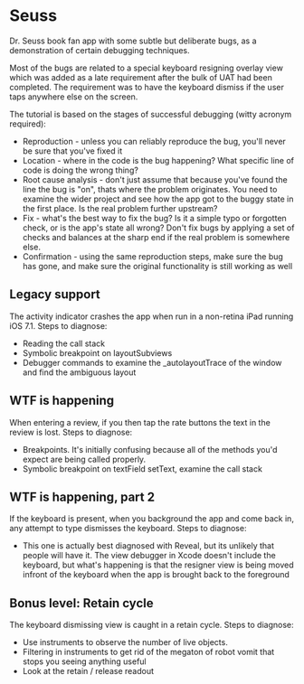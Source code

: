 # Seuss

Dr. Seuss book fan app with some subtle but deliberate bugs, as a demonstration of certain debugging techniques.

Most of the bugs are related to a special keyboard resigning overlay view which was added as a late requirement after the bulk of UAT had been completed. The requirement was to have the keyboard dismiss if the user taps anywhere else on the screen.

The tutorial is based on the stages of successful debugging (witty acronym required):

- Reproduction - unless you can reliably reproduce the bug, you'll never be sure that you've fixed it
- Location - where in the code is the bug happening? What specific line of code is doing the wrong thing?
- Root cause analysis - don't just assume that because you've found the line the bug is "on", thats where the problem originates. You need to examine the wider project and see how the app got to the buggy state in the first place. Is the real problem further upstream?
- Fix - what's the best way to fix the bug? Is it a simple typo or forgotten check, or is the app's state all wrong? Don't fix bugs by applying a set of checks and balances at the sharp end if the real problem is somewhere else.
- Confirmation - using the same reproduction steps, make sure the bug has gone, and make sure the original functionality is still working as well

## Legacy support

The activity indicator crashes the app when run in a non-retina iPad running iOS 7.1. Steps to diagnose:

- Reading the call stack
- Symbolic breakpoint on layoutSubviews
- Debugger commands to examine the _autolayoutTrace of the window and find the ambiguous layout

## WTF is happening

When entering a review, if you then tap the rate buttons the text in the review is lost. Steps to diagnose:

- Breakpoints. It's initially confusing because all of the methods you'd expect are being called properly.
- Symbolic breakpoint on textField setText, examine the call stack
 
## WTF is happening, part 2

If the keyboard is present, when you background the app and come back in, any attempt to type dismisses the keyboard. Steps to diagnose:

- This one is actually best diagnosed with Reveal, but its unlikely that people will have it. The view debugger in Xcode doesn't include the keyboard, but what's happening is that the resigner view is being moved infront of the keyboard when the app is brought back to the foreground

## Bonus level: Retain cycle

The keyboard dismissing view is caught in a retain cycle. Steps to diagnose:

- Use instruments to observe the number of live objects. 
- Filtering in instruments to get rid of the megaton of robot vomit that stops you seeing anything useful
- Look at the retain / release readout